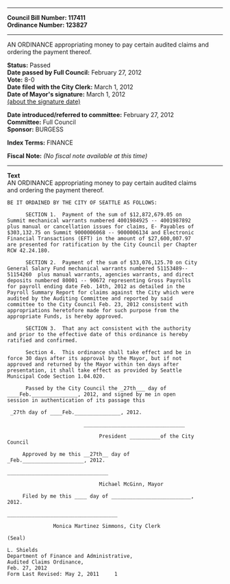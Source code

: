 * * * * *  
  
**Council Bill Number: [](#h0)[](#h2)117411**   
**Ordinance Number: 123827**  
  
* * * * *  
  
AN ORDINANCE appropriating money to pay certain audited claims and ordering the payment thereof.  
  
**Status:** Passed   
**Date passed by Full Council:** February 27, 2012   
**Vote:** 8-0   
**Date filed with the City Clerk:** March 1, 2012   
**Date of Mayor's signature:** March 1, 2012   
[(about the signature date)](/~public/approvaldate.htm)   
  
  
**Date introduced/referred to committee:** February 27, 2012   
**Committee:** Full Council   
**Sponsor:** BURGESS   
  
**Index Terms:** FINANCE  
  
**Fiscal Note:** *(No fiscal note available at this time)*  
  
* * * * *  
  
**Text**  
    AN ORDINANCE appropriating money to pay certain audited claims  
    and ordering the payment thereof.  
  
    BE IT ORDAINED BY THE CITY OF SEATTLE AS FOLLOWS:  
  
          SECTION 1.  Payment of the sum of $12,872,679.05 on  
    Summit mechanical warrants numbered 4001984925 -- 4001987892  
    plus manual or cancellation issues for claims, E- Payables of  
    $303,132.75 on Summit 9000006068 -- 9000006134 and Electronic  
    Financial Transactions (EFT) in the amount of $27,600,007.97  
    are presented for ratification by the City Council per Chapter  
    RCW 42.24.180.  
  
          SECTION 2.  Payment of the sum of $33,076,125.70 on City  
    General Salary Fund mechanical warrants numbered 51153489--  
    51154260  plus manual warrants, agencies warrants, and direct  
    deposits numbered 80001 -- 90672 representing Gross Payrolls  
    for payroll ending date Feb. 14th, 2012 as detailed in the  
    Payroll Summary Report for claims against the City which were  
    audited by the Auditing Committee and reported by said  
    committee to the City Council Feb. 23, 2012 consistent with  
    appropriations heretofore made for such purpose from the  
    appropriate Funds, is hereby approved.  
  
          SECTION 3.  That any act consistent with the authority  
    and prior to the effective date of this ordinance is hereby  
    ratified and confirmed.  
  
          Section 4.  This ordinance shall take effect and be in  
    force 30 days after its approval by the Mayor, but if not  
    approved and returned by the Mayor within ten days after  
    presentation, it shall take effect as provided by Seattle  
    Municipal Code Section 1.04.020.  
  
          Passed by the City Council the _27th___ day of  
    ____Feb._______________, 2012, and signed by me in open  
    session in authentication of its passage this  
  
     _27th day of ____Feb._______________, 2012.  
  
                             _________________________________  
  
                                  President __________of the City  
    Council  
  
         Approved by me this __27th__ day of  
    _Feb.____________________, 2012.  
  
    _________________________________  
  
                                  Michael McGinn, Mayor  
  
         Filed by me this ____ day of __________________________,  
    2012.  
  
    ____________________________________  
  
                   Monica Martinez Simmons, City Clerk  
  
    (Seal)  
  
    L. Shields  
    Department of Finance and Administrative,  
    Audited Claims Ordinance,  
    Feb. 27, 2012  
    Form Last Revised: May 2, 2011     1  
